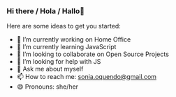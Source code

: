 ### Hi there / Hola / Hallo👋

Here are some ideas to get you started:

- 🔭 I’m currently working on Home Office
- 🌱 I’m currently learning JavaScript
- 👯 I’m looking to collaborate on Open Source Projects
- 🤔 I’m looking for help with JS
- 💬 Ask me about myself
- 📫 How to reach me: sonia.oquendo@gmail.com
- 😄 Pronouns: she/her


